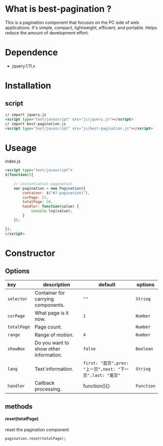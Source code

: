 # What is best-pagination ?
This is a pagination component that focuses on the PC side of web applications. It's simple, compact, lightweight, efficient, and portable. Helps reduce the amount of development effort.
# Dependence 
- jquery.1.11.x
# Installation
## script
```html
// import jquery.js
<script type="text/javascript" src="js/jquery.js"></script>
// import best-pagination.js
<script type="text/javascript" src="js/best-pagination.js"></script>
```
# Useage
index.js
```html
<script type="text/javascript">
$(function(){
  
  	// instantiation pagination
	var pagination = new Pagination({
		container: $("#J-pagination1"),
		curPage: 21,
		totalPage: 20,
		handler: function(value) {
			console.log(value);
		}
	});
  
});
</script>
```
# Constructor
## Options
|key|description|default|options|
|:---|---|---|---|
| `selector`|Container for carrying components.|`""`|`String`|
| `curPage`|What page is it now.|`1`|`Number`|
| `totalPage`|Page count.||`Number`|
| `range`|Range of motion.|`4`|`Number`|
| `showBox`| Do you want to show other information.|`false`|`Boolean`|
| `lang`|Text information.|`first: "首页",prev: "上一页",next: "下一页",last: "尾页"`|`String`|
| `handler`|Callback processing.|function(){}|`Function`|
## methods
#### reset(totalPage)
reset the pagination component
```html
pagination.reset(totalPage);
```
